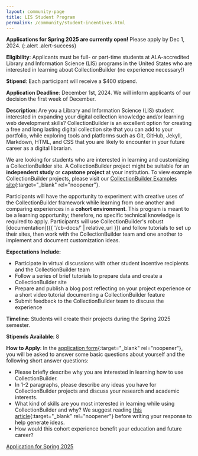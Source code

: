```yaml
---
layout: community-page
title: LIS Student Program
permalink: /community/student-incentives.html
---
```


**Applications for Spring 2025 are currently open!** Please apply by Dec 1, 2024.
{:.alert .alert-success}

**Eligibility**: Applicants must be full- or part-time students at ALA-accredited Library and Information Science (LIS) programs in the United States who are interested in learning about CollectionBuilder (no experience necessary!)

**Stipend**: Each participant will receive a $400 stipend.

**Application Deadline**: December 1st, 2024. We will inform applicants of our decision the first week of December.

**Description**: Are you a Library and Information Science (LIS) student interested in expanding your digital collection knowledge and/or learning web development skills? CollectionBuilder is an excellent option for creating a free and long lasting digital collection site that you can add to your portfolio, while exploring tools and platforms such as Git, GitHub, Jekyll, Markdown, HTML, and CSS that you are likely to encounter in your future career as a digital librarian. 

We are looking for students who are interested in learning and customizing a CollectionBuilder site. A CollectionBuilder project might be suitable for an **independent study** or **capstone project** at your institution. To view example CollectionBuilder projects, please visit our [CollectionBuilder Examples site](https://collectionbuilder.github.io/cb-examples/){:target="_blank" rel="noopener"}.

Participants will have the opportunity to experiment with creative uses of the CollectionBuilder framework while learning from one another and comparing experiences in a **cohort environment**. This program is meant to be a learning opportunity; therefore, no specific technical knowledge is required to apply. Participants will use CollectionBuilder's robust [documentation]({{ '/cb-docs/' | relative_url }}) and follow tutorials to set up their sites, then work with the CollectionBuilder team and one another to implement and document customization ideas.

**Expectations Include:**

- Participate in virtual discussions with other student incentive recipients and the CollectionBuilder team
- Follow a series of brief tutorials to prepare data and create a CollectionBuilder site
- Prepare and publish a blog post reflecting on your project experience or a short video tutorial documenting a CollectionBuilder feature
- Submit feedback to the CollectionBuilder team to discuss the experience

**Timeline**: Students will create their projects during the Spring 2025 semester.

**Stipends Available**: 8

**How to Apply**: In the [application form](https://uidaho.co1.qualtrics.com/jfe/form/SV_bI5HCH8MOugGZgO){:target="_blank" rel="noopener"}, you will be asked to answer some basic questions about yourself and the following short answer questions:

- Please briefly describe why you are interested in learning how to use CollectionBuilder.
- In 1-2 paragraphs, please describe any ideas you have for CollectionBuilder projects and discuss your research and academic interests.
- What kind of skills are you most interested in learning while using CollectionBuilder and why? We suggest reading [this article](https://dhandlib.org/2020/06/22/what-is-static-web-and-whats-it-doing-in-the-digital-humanities-classroom/){:target="_blank" rel="noopener"} before writing your response to help generate ideas.
- How would this cohort experience benefit your education and future career?

<div class="text-center my-5">
    <a target="_blank" rel="noopener" href="https://uidaho.co1.qualtrics.com/jfe/form/SV_bI5HCH8MOugGZgO" class="btn btn-info btn-lg"><span class="fas fa-edit"></span> Application for Spring 2025</a>
</div>
